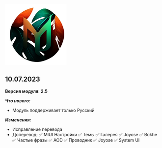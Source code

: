 <img src="https://raw.githubusercontent.com/kazhemons/CNtoRU/main/img/Logo.png">

## 10.07.2023 ##

**Версия модуля**: **2.5**

***Что нового:***
- Модуль поддерживает только Русский

***Изменения:***
- Исправление перевода
- Доперевод: 
 ✅ MIUI Настройки
 ✅ Темы 
 ✅ Галерея
 ✅ Joyose
 ✅ Bokhe
 ✅ Частые фразы
 ✅ AOD
 ✅ Проводник
 ✅ Joyose
 ✅ System UI
